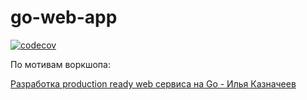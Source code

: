 # go-web-app
[![codecov](https://codecov.io/gh/truep/go-web-app/branch/main/graph/badge.svg?token=6PZZMP26RG)](https://codecov.io/gh/truep/go-web-app)

По мотивам воркшопа: 

[Разработка production ready web сервиса на Go - Илья Казначеев](https://www.youtube.com/watch?v=UTWIskmGN5o)